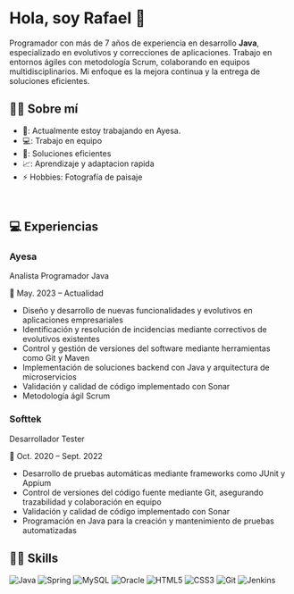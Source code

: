 <h1>Hola, soy Rafael 👋</h1> 
<p>
  Programador con más de 7 años de experiencia en desarrollo <b>Java</b>, especializado en evolutivos y correcciones de aplicaciones. Trabajo en entornos ágiles con metodología Scrum, colaborando en equipos multidisciplinarios. Mi enfoque es la mejora continua y la entrega de soluciones eficientes.
</p>

<h2>👨‍💼 Sobre mí</h2>

- 🔭: Actualmente estoy trabajando en Ayesa.
- 💻: Trabajo en equipo
- 🚀: Soluciones eficientes
- 📈: Aprendizaje y adaptacion rapida
- ⚡  Hobbies: Fotografía de paisaje
  
<Br>
<h2>💻 Experiencias</h2>
<h3>Ayesa</h3>
<p>Analista Programador Java</p> 
<p>📆 May. 2023 – Actualidad</p>
<ul>
  <li>Diseño y desarrollo de nuevas funcionalidades y evolutivos en aplicaciones empresariales</li>
  <li>Identificación y resolución de incidencias mediante correctivos de evolutivos existentes</li>
  <li>Control y gestión de versiones del software mediante herramientas como Git y Maven</li>
  <li>Implementación de soluciones backend con Java y arquitectura de microservicios</li>
  <li>Validación y calidad de código implementado con Sonar</li>
  <li>Metodología ágil Scrum</li>
</ul>

<h3>Softtek</h3>
<p>Desarrollador Tester</p> 
<p>📆 Oct. 2020 – Sept. 2022</p>
<ul>
  <li>Desarrollo de pruebas automáticas mediante frameworks como JUnit y Appium</li>
  <li>Control de versiones del código fuente mediante Git, asegurando trazabilidad y colaboración en equipo</li>
  <li>Validación y calidad de código implementado con Sonar</li>
  <li>Programación en Java para la creación y mantenimiento de pruebas automatizadas</li>
</ul>

<h2>👨‍💻 Skills</h2>

![Java](https://img.shields.io/badge/java-%23ED8B00.svg?style=for-the-badge&logo=openjdk&logoColor=white)
![Spring](https://img.shields.io/badge/spring-%236DB33F.svg?style=for-the-badge&logo=spring&logoColor=white)
![MySQL](https://img.shields.io/badge/mysql-4479A1.svg?style=for-the-badge&logo=mysql&logoColor=white)
![Oracle](https://img.shields.io/badge/Oracle-F80000?style=for-the-badge&logo=oracle&logoColor=white)
![HTML5](https://img.shields.io/badge/html5-%23E34F26.svg?style=for-the-badge&logo=html5&logoColor=white)
![CSS3](https://img.shields.io/badge/css3-%231572B6.svg?style=for-the-badge&logo=css3&logoColor=white)
![Git](https://img.shields.io/badge/git-%23F05033.svg?style=for-the-badge&logo=git&logoColor=white)
![Jenkins](https://img.shields.io/badge/jenkins-%232C5263.svg?style=for-the-badge&logo=jenkins&logoColor=white)

